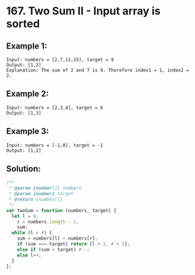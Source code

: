 # 167. Two Sum II - Input array is sorted

## Example 1:

    Input: numbers = [2,7,11,15], target = 9
    Output: [1,2]
    Explanation: The sum of 2 and 7 is 9. Therefore index1 = 1, index2 = 2.

## Example 2:

    Input: numbers = [2,3,4], target = 6
    Output: [1,3]

## Example 3:

    Input: numbers = [-1,0], target = -1
    Output: [1,2]

## Solution:

```javascript
/**
 * @param {number[]} numbers
 * @param {number} target
 * @return {number[]}
 */
var twoSum = function (numbers, target) {
  let l = 0,
    r = numbers.length - 1,
    sum;
  while (l < r) {
    sum = numbers[l] + numbers[r];
    if (sum === target) return [l + 1, r + 1];
    else if (sum > target) r--;
    else l++;
  }
};
```
